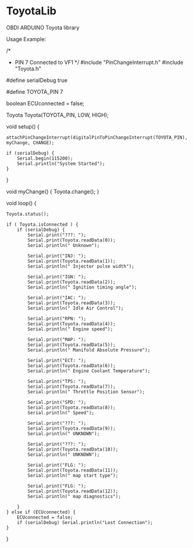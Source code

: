 # ToyotaLib
OBDI ARDUINO Toyota library


Usage Example:

/*
 * PIN 7 Connected to VF1
 */
#include "PinChangeInterrupt.h"
#include "Toyota.h"

#define serialDebug true

#define TOYOTA_PIN 7

boolean ECUconnected = false;

Toyota Toyota(TOYOTA_PIN, LOW, HIGH);

void setup() {
	
	attachPinChangeInterrupt(digitalPinToPinChangeInterrupt(TOYOTA_PIN), myChange, CHANGE);
	
	if (serialDebug) {
		Serial.begin(115200);
		Serial.println("System Started");
	}
	
}

void myChange() {
	Toyota.change();
}

void loop() {
	
	Toyota.status();
	
	if ( Toyota.isConnected ) {
		if (serialDebug) {
			Serial.print("???: ");
			Serial.print(Toyota.readData(0));
			Serial.println(" Unknown");
			
			Serial.print("INJ: ");
			Serial.print(Toyota.readData(1));
			Serial.println(" Injector pulse width");
			
			Serial.print("IGN: ");
			Serial.print(Toyota.readData(2));
			Serial.println(" Ignition timing angle");
			
			Serial.print("IAC: ");
			Serial.print(Toyota.readData(3));
			Serial.println(" Idle Air Control");
			
			Serial.print("RPN: ");
			Serial.print(Toyota.readData(4));
			Serial.println(" Engine speed");
			
			Serial.print("MAP: ");
			Serial.print(Toyota.readData(5));
			Serial.println(" Manifold Absolute Pressure");
			
			Serial.print("ECT: ");
			Serial.print(Toyota.readData(6));
			Serial.println(" Engine Coolant Temperature");
			
			Serial.print("TPS: ");
			Serial.print(Toyota.readData(7));
			Serial.println(" Throttle Position Sensor");
			
			Serial.print("SPD: ");
			Serial.print(Toyota.readData(8));
			Serial.println(" Speed");
			
			Serial.print("???: ");
			Serial.print(Toyota.readData(9));
			Serial.println(" UNKNOWN");
			
			Serial.print("???: ");
			Serial.print(Toyota.readData(10));
			Serial.println(" UNKNOWN");
			
			Serial.print("FLG: ");
			Serial.print(Toyota.readData(11));
			Serial.println(" map start type");
			
			Serial.print("FLG: ");
			Serial.print(Toyota.readData(12));
			Serial.println(" map diagnostics");
			
		}
	} else if (ECUconnected) {
		ECUconnected = false;
		if (serialDebug) Serial.println("Lost Connection");
	}
} 
















